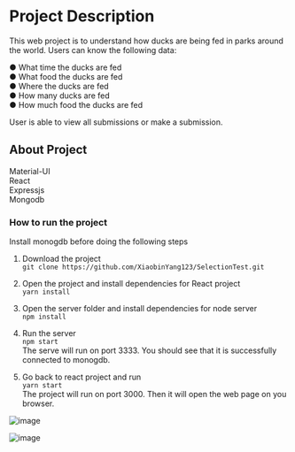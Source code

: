 # Project Description

This web project is to understand how ducks are being fed in parks around the world. Users can know the following data:

● What time the ducks are fed\
● What food the ducks are fed\
● Where the ducks are fed\
● How many ducks are fed\
● How much food the ducks are fed

User is able to view all submissions or make a submission.

## About Project

Material-UI\
React\
Expressjs\
Mongodb

### How to run the project

Install monogdb before doing the following steps

1. Download the project\
```git clone https://github.com/XiaobinYang123/SelectionTest.git```

2. Open the project and install dependencies for React project\
```yarn install```

3. Open the server folder and install dependencies for node server\
```npm install```

4. Run the server\
```npm start```\
The serve will run on port 3333. You should see that it is successfully connected to monogdb.

5. Go back to react project and run\
```yarn start```\
The project will run on port 3000. Then it will open the web page on you browser.


![image](https://user-images.githubusercontent.com/33335352/155918700-3cb51c74-0eff-4d95-afdb-1458ffdf5d83.png)

![image](https://user-images.githubusercontent.com/33335352/155918749-ed6d57ee-fb39-4920-be20-bbec36bef8ab.png)


